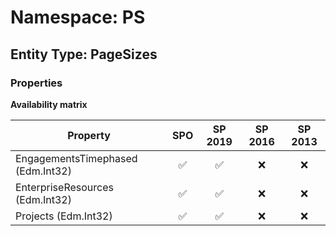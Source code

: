 # Namespace: PS

## Entity Type: PageSizes

### Properties

**Availability matrix**

Property | SPO | SP 2019 | SP 2016 | SP 2013
----------|:---:|:-------:|:-------:|:-------:
EngagementsTimephased (Edm.Int32) | ✅ | ✅ | ❌ | ❌
EnterpriseResources (Edm.Int32) | ✅ | ✅ | ❌ | ❌
Projects (Edm.Int32) | ✅ | ✅ | ❌ | ❌